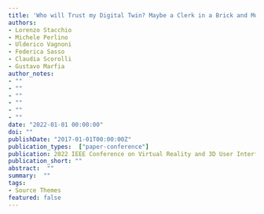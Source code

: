 ```yaml
---
title: 'Who will Trust my Digital Twin? Maybe a Clerk in a Brick and Mortar Fashion Shop'
authors:
- Lorenzo Stacchio
- Michele Perlino
- Ulderico Vagnoni
- Federica Sasso
- Claudia Scorolli
- Gustavo Marfia
author_notes:
- ""
- ""
- ""
- ""
- ""
- ""
date: "2022-01-01 00:00:00"
doi: ""
publishDate: "2017-01-01T00:00:00Z"
publication_types:  ["paper-conference"]
publication: 2022 IEEE Conference on Virtual Reality and 3D User Interfaces Abstracts and Workshops (VRW)
publication_short: ""
abstract:  ""
summary:  ""
tags:
- Source Themes
featured: false
---
```

